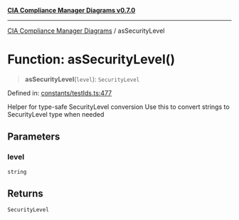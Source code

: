 [**CIA Compliance Manager Diagrams v0.7.0**](../README.md)

***

[CIA Compliance Manager Diagrams](../globals.md) / asSecurityLevel

# Function: asSecurityLevel()

> **asSecurityLevel**(`level`): `SecurityLevel`

Defined in: [constants/testIds.ts:477](https://github.com/Hack23/cia-compliance-manager/blob/a904e43458f81faf7066f9da9fc149cc9f6e236d/src/constants/testIds.ts#L477)

Helper for type-safe SecurityLevel conversion
Use this to convert strings to SecurityLevel type when needed

## Parameters

### level

`string`

## Returns

`SecurityLevel`
